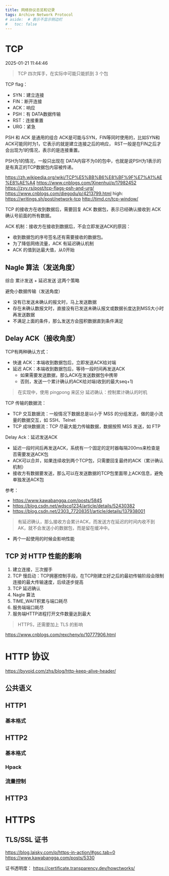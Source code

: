 ```yaml
---
title: 网络协议总览和记录
tags: Archive Network Protocol
# aside:  # 表示不显示侧边栏
#   toc: false
---
```

# TCP
2025-01-21 11:44:46

> TCP 四次挥手，在实际中可能只能抓到 3 个包

TCP flag：
- SYN：建立连接
- FIN：断开连接
- ACK：响应
- PSH：有 DATA数据传输
- RST：连接重置
- URG：紧急

PSH 和 ACK 是通用的组合
ACK是可能与SYN，FIN等同时使用的，比如SYN和ACK可能同时为1，它表示的就是建立连接之后的响应，
RST一般是在FIN之后才会出现为1的情况，表示的是连接重置。

PSH为1的情况，一般只出现在 DATA内容不为0的包中，也就是说PSH为1表示的是有真正的TCP数据包内容被传递。

https://zh.wikipedia.org/wiki/TCP%E5%BB%B6%E8%BF%9F%E7%A1%AE%E8%AE%A4
https://www.cnblogs.com/Xinenhui/p/17982452
https://zyy.rs/post/tcp-flags-psh-and-urg/
https://www.cnblogs.com/diegodu/p/4213799.html
high: https://writings.sh/post/network-tcp
http://timd.cn/tcp-window/

TCP 的接收方在收到数据后，需要回复 ACK 数据包，表示已经确认接收到 ACK 确认号前面的所有数据。

ACK 机制：接收方在接收到数据后，不会立即发送ACK的原因：
- 收到数据包的序号签名还有需要接收的数据包。
- 为了降低网络流量，ACK 有延迟确认机制
- ACK 的值到达最大值，从0开始

## Nagle 算法（发送角度）
综合 累计发送 + 延迟发送 这两个策略

避免小数据传输（发送角度）
- 没有已发送未确认的报文时，马上发送数据
- 存在未确认数报文时，直接没有已发送未确认报文或数据长度达到MSS大小时再发送数据
- 不满足上面的条件，那么发送方会囤积数据直到条件满足


## Delay ACK（接收角度）
TCP有两种确认方式：
- 快速 ACK：本端收到数据包后，立即发送ACK给对端
- 延迟 ACK：本端收到数据包后，等待一段时间再发送ACK
    - 如果需要发送数据，那么ACK在发送数据包中携带
    - 否则，发送一个累计确认的ACK给对端(收到的最大seq+1)
> 在实现中，使用 pingpong 来区分
> 延迟确认：控制累计确认的时机


TCP 传输的数据流：
- TCP 交互数据流：一般情况下数据总是以小于 MSS 的分组发送，做的是小流量的数据交互，如 SSH、Telnet
- TCP 成块数据流：TCP 尽最大能力传输数据，数据按照 MSS 发送，如 FTP

Delay Ack：延迟发送ACK
- 延迟一段时间后再发送ACK，系统有一个固定的定时器每隔200ms来检查是否需要发送ACK包
- ACK可以合并，如果连续收到两个TCP包，只需要回复最终的ACK（累计确认机制）
- 接收方有数据要发送，那么可以在发送数据的TCP包里面带上ACK信息，避免单独发送ACK包

参考：
- https://www.kawabangga.com/posts/5845
- https://blog.csdn.net/wdscq1234/article/details/52430382
- https://blog.csdn.net/2303_77208351/article/details/137938001

> 有延迟确认，那么接收方会累计ACK，而发送方在延迟的时间内收不到AK，就不会发送小的数据包，而是留在缓冲中。
- 两个一起使用的时候会影响性能


## TCP 对 HTTP 性能的影响
1. 建立连接，三次握手
2. TCP 慢启动：TCP拥塞控制手段，在TCP刚建立好之后的最初传输阶段会限制连接的最大传输速度，后续逐步提高
3. TCP 延迟确认
4. Nagle 算法
5. TIME_WAIT积累与端口耗尽
6. 服务端端口耗尽
7. 服务端HTTP进程打开文件数量达到最大
> HTTPS，还需要加上 TLS 的影响

https://www.cnblogs.com/rexcheny/p/10777906.html


# HTTP 协议

https://byvoid.com/zhs/blog/http-keep-alive-header/


## 公共语义

## HTTP1
### 基本格式

## HTTP2
### 基本格式

### Hpack

### 流量控制

## HTTP3


# HTTPS
## TLS/SSL 证书
https://blog.laisky.com/p/https-in-action/#gsc.tab=0
https://www.kawabangga.com/posts/5330


证书透明度： https://certificate.transparency.dev/howctworks/